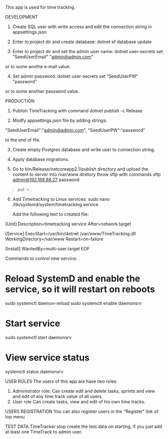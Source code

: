 This app is used for time tracking.


DEVELOPMENT
1. Create SQL user with write access and edit the connection string in appsettings.json

2. Enter to project dir and create database:
    dotnet ef database update

3. Enter to project dir and set the admin user name:
    dotnet user-secrets set "SeedUserEmail" "admin@admin.com"
    
or to some anothe e-mail value.

4. Set admin password:
    dotnet user-secrets set "SeedUserPW" "password"
    
or to some another password value.

PRODUCTION

1. Publish TimeTracking with command
  dotnet publish -c Release

2. Modfy appsettings.json file by adding strings:

  "SeedUserEmail":"admin@admin.com",
  "SeedUserPW":"password"

  to the end of file.

3. Create empty Postgres database and write user to connection string.

4. Apply database migrations.

5. Go to bin/Release/netcoreapp2.1/publish directory and upload the content to server into /var/www diretory throw sftp with commands
  sftp admin@192.168.88.27
  password:
  >put -r .

6. Add Timetracking to Linux services:
    sudo nano /lib/systemd/system/timetracking.service

    Add the following text to created file:

[Unit]
Description=timetracking service
After=network.target

[Service]
ExecStart=/usr/bin/dotnet /var/www/TimeTracking.dll
WorkingDirectory=/var/www
Restart=on-failure

[Install]
WantedBy=multi-user.target
EOF

  Commands to control new service:
# Reload SystemD and enable the service, so it will restart on reboots

sudo systemctl daemon-reload 
sudo systemctl enable daemonsrv

# Start service
sudo systemctl start daemonsrv

# View service status
systemctl status daemonsrv
    
USER ROLES
The users of this app are have two roles:
1. Administrator role;
  Can create edit and delete tasks, sprints and view and edit of any time track value of all users.
2. User role
  Can create tasks, view and edit of his own time tracks.
  
USERS REGISTRATION
You can also register users in the "Register" link of top menu

TEST DATA
TimeTracker stop create the test data on starting, if you just add at least one TimeTrack to admin user.